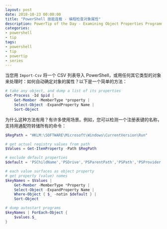 ```yaml
---
layout: post
date: 2018-10-23 00:00:00
title: "PowerShell 技能连载 - 编程检查对象属性"
description: PowerTip of the Day - Examining Object Properties Programmatically
categories:
- powershell
- tip
tags:
- powershell
- tip
- powertip
- series
---
```

当您用 `Import-Csv` 将一个 CSV 列表导入 PowerShell，或用任何其它类型的对象来处理时：如何自动确定对象的属性？以下是一个简单的方法：

```powershell
# take any object, and dump a list of its properties
Get-Process -Id $pid |
    Get-Member -MemberType *property |
    Select-Object -ExpandProperty Name |
    Sort-Object
```

为什么这种方法有用？有许多使用场景。例如，您可以检测一个注册表键的名称，支持用通配符转储所有的命令：

```powershell
$RegPath = "HKLM:\SOFTWARE\Microsoft\Windows\CurrentVersion\Run"

# get actual registry values from path
$Values = Get-ItemProperty -Path $RegPath

# exclude default properties
$default = 'PSChildName','PSDrive','PSParentPath','PSPath','PSProvider'

# each value surfaces as object property
# get property (value) names
$keyNames = $Values |
    Get-Member -MemberType *Property |
    Select-Object -ExpandProperty Name |
    Where-Object { $_ -notin $default } |
    Sort-Object

# dump autostart programs
$keyNames | ForEach-Object {
    $values.$_
}
```

<!--本文国际来源：[Examining Object Properties Programmatically](http://community.idera.com/powershell/powertips/b/tips/posts/examining-object-properties-programmatically)-->
